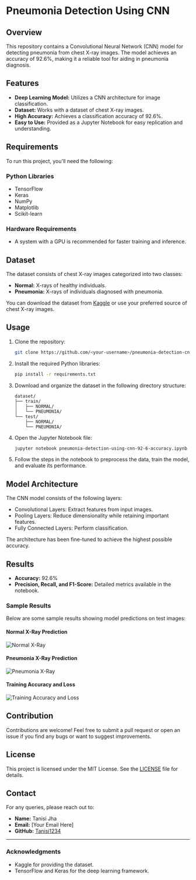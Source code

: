 # Pneumonia Detection Using CNN

## Overview
This repository contains a Convolutional Neural Network (CNN) model for detecting pneumonia from chest X-ray images. The model achieves an accuracy of 92.6%, making it a reliable tool for aiding in pneumonia diagnosis.

## Features
- **Deep Learning Model:** Utilizes a CNN architecture for image classification.
- **Dataset:** Works with a dataset of chest X-ray images.
- **High Accuracy:** Achieves a classification accuracy of 92.6%.
- **Easy to Use:** Provided as a Jupyter Notebook for easy replication and understanding.

## Requirements
To run this project, you'll need the following:

### Python Libraries
- TensorFlow
- Keras
- NumPy
- Matplotlib
- Scikit-learn

### Hardware Requirements
- A system with a GPU is recommended for faster training and inference.

## Dataset
The dataset consists of chest X-ray images categorized into two classes:
- **Normal:** X-rays of healthy individuals.
- **Pneumonia:** X-rays of individuals diagnosed with pneumonia.

You can download the dataset from [Kaggle](https://www.kaggle.com/datasets) or use your preferred source of chest X-ray images.

## Usage
1. Clone the repository:
   ```bash
   git clone https://github.com/<your-username>/pneumonia-detection-cnn.git
   ```

2. Install the required Python libraries:
   ```bash
   pip install -r requirements.txt
   ```

3. Download and organize the dataset in the following directory structure:
   ```plaintext
   dataset/
   ├── train/
   │   ├── NORMAL/
   │   └── PNEUMONIA/
   └── test/
       ├── NORMAL/
       └── PNEUMONIA/
   ```

4. Open the Jupyter Notebook file:
   ```bash
   jupyter notebook pneumonia-detection-using-cnn-92-6-accuracy.ipynb
   ```

5. Follow the steps in the notebook to preprocess the data, train the model, and evaluate its performance.

## Model Architecture
The CNN model consists of the following layers:
- Convolutional Layers: Extract features from input images.
- Pooling Layers: Reduce dimensionality while retaining important features.
- Fully Connected Layers: Perform classification.

The architecture has been fine-tuned to achieve the highest possible accuracy.

## Results
- **Accuracy:** 92.6%
- **Precision, Recall, and F1-Score:** Detailed metrics available in the notebook.

### Sample Results
Below are some sample results showing model predictions on test images:

#### Normal X-Ray Prediction
![Normal X-Ray](images/normal_sample.png)

#### Pneumonia X-Ray Prediction
![Pneumonia X-Ray](images/pneumonia_sample.png)

#### Training Accuracy and Loss
![Training Accuracy and Loss](images/training_metrics.png)

## Contribution
Contributions are welcome! Feel free to submit a pull request or open an issue if you find any bugs or want to suggest improvements.

## License
This project is licensed under the MIT License. See the [LICENSE](LICENSE) file for details.

## Contact
For any queries, please reach out to:
- **Name:** Tanisi Jha
- **Email:** [Your Email Here]
- **GitHub:** [Tanisi1234](https://github.com/Tanisi1234)

---

### Acknowledgments
- Kaggle for providing the dataset.
- TensorFlow and Keras for the deep learning framework.

